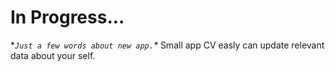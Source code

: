 # In Progress...
**`Just a few words about new app.`\**
Small app CV easly can update relevant data about your self.
